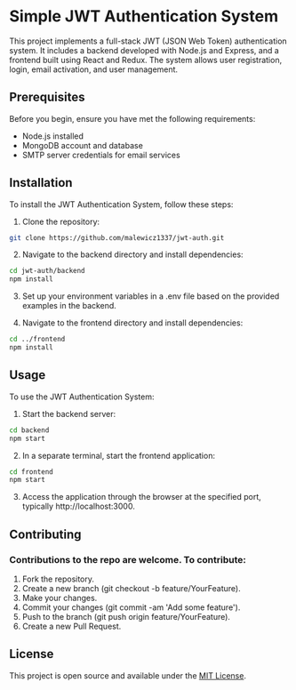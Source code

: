 # Simple JWT Authentication System

This project implements a full-stack JWT (JSON Web Token) authentication system. It includes a backend developed with Node.js and Express, and a frontend built using React and Redux. The system allows user registration, login, email activation, and user management.

## Prerequisites

Before you begin, ensure you have met the following requirements:
- Node.js installed
- MongoDB account and database
- SMTP server credentials for email services

## Installation

To install the JWT Authentication System, follow these steps:

1. Clone the repository:
```bash
git clone https://github.com/malewicz1337/jwt-auth.git
```

2. Navigate to the backend directory and install dependencies:
 ```bash
 cd jwt-auth/backend
 npm install
```

3. Set up your environment variables in a .env file based on the provided examples in the backend.
   
4. Navigate to the frontend directory and install dependencies:
 ```bash
 cd ../frontend
 npm install
```

## Usage

To use the JWT Authentication System:

1. Start the backend server:
 ```bash
 cd backend
 npm start
```

2. In a separate terminal, start the frontend application:
 ```bash
 cd frontend
 npm start
```

3. Access the application through the browser at the specified port, typically http://localhost:3000.
   
## Contributing

### Contributions to the repo are welcome. To contribute:

1. Fork the repository.
2. Create a new branch (git checkout -b feature/YourFeature).
3. Make your changes.
4. Commit your changes (git commit -am 'Add some feature').
5. Push to the branch (git push origin feature/YourFeature).
6. Create a new Pull Request.

## License

This project is open source and available under the [MIT License](LICENSE).
